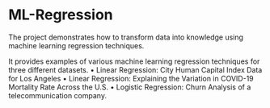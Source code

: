 # ML-Regression
The project demonstrates how to transform data into knowledge using machine learning regression techniques. 

It provides examples of various machine learning regression techniques for three different datasets.
•	Linear Regression: City Human Capital Index Data for Los Angeles
•	Linear Regression: Explaining the Variation in COVID-19 Mortality Rate Across the U.S.
•	Logistic Regression: Churn Analysis of a telecommunication company.
